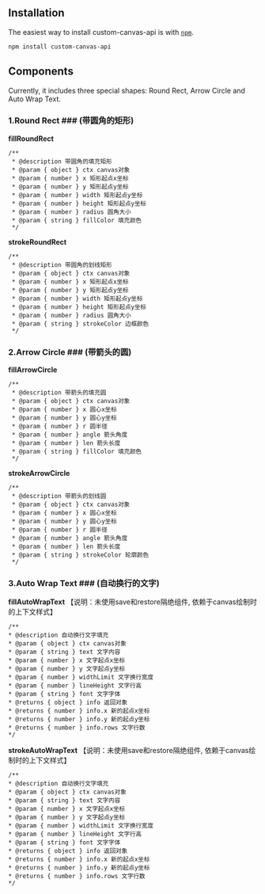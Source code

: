 

## Installation

The easiest way to install custom-canvas-api is with [`npm`][npm].

[npm]: https://www.npmjs.com/

```sh
npm install custom-canvas-api
```


## Components

Currently, it includes three special shapes: Round Rect, Arrow Circle and Auto Wrap Text.

### 1.Round Rect ### (带圆角的矩形)

**fillRoundRect**
```
/**
 * @description 带圆角的填充矩形
 * @param { object } ctx canvas对象
 * @param { number } x 矩形起点x坐标
 * @param { number } y 矩形起点y坐标
 * @param { number } width 矩形起点y坐标
 * @param { number } height 矩形起点y坐标
 * @param { number } radius 圆角大小
 * @param { string } fillColor 填充颜色
 */
```
**strokeRoundRect**
```
/**
 * @description 带圆角的划线矩形
 * @param { object } ctx canvas对象
 * @param { number } x 矩形起点x坐标
 * @param { number } y 矩形起点y坐标
 * @param { number } width 矩形起点y坐标
 * @param { number } height 矩形起点y坐标
 * @param { number } radius 圆角大小
 * @param { string } strokeColor 边框颜色
 */
```

### 2.Arrow Circle ### (带箭头的圆)

**fillArrowCircle**
```
/**
 * @description 带箭头的填充圆
 * @param { object } ctx canvas对象
 * @param { number } x 圆心x坐标
 * @param { number } y 圆心y坐标
 * @param { number } r 圆半径
 * @param { number } angle 箭头角度
 * @param { number } len 箭头长度
 * @param { string } fillColor 填充颜色
 */
```
**strokeArrowCircle**
```
/**
 * @description 带箭头的划线圆
 * @param { object } ctx canvas对象
 * @param { number } x 圆心x坐标
 * @param { number } y 圆心y坐标
 * @param { number } r 圆半径
 * @param { number } angle 箭头角度
 * @param { number } len 箭头长度
 * @param { string } strokeColor 轮廓颜色
 */
```

### 3.Auto Wrap Text ### (自动换行的文字)

**fillAutoWrapText** 【说明：未使用save和restore隔绝组件, 依赖于canvas绘制时的上下文样式】
```
/**
* @description 自动换行文字填充
* @param { object } ctx canvas对象
* @param { string } text 文字内容
* @param { number } x 文字起点x坐标
* @param { number } y 文字起点y坐标
* @param { number } widthLimit 文字换行宽度
* @param { number } lineHeight 文字行高
* @param { string } font 文字字体
* @returns { object } info 返回对象
* @returns { number } info.x 新的起点x坐标
* @returns { number } info.y 新的起点y坐标
* @returns { number } info.rows 文字行数
*/
```

**strokeAutoWrapText** 【说明：未使用save和restore隔绝组件, 依赖于canvas绘制时的上下文样式】
```
/**
* @description 自动换行文字填充
* @param { object } ctx canvas对象
* @param { string } text 文字内容
* @param { number } x 文字起点x坐标
* @param { number } y 文字起点y坐标
* @param { number } widthLimit 文字换行宽度
* @param { number } lineHeight 文字行高
* @param { string } font 文字字体
* @returns { object } info 返回对象
* @returns { number } info.x 新的起点x坐标
* @returns { number } info.y 新的起点y坐标
* @returns { number } info.rows 文字行数
*/
```
